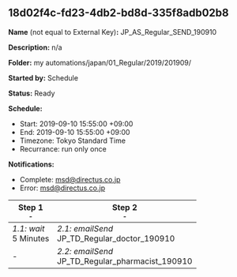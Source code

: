 ## 18d02f4c-fd23-4db2-bd8d-335f8adb02b8

**Name** (not equal to External Key)**:** JP_AS_Regular_SEND_190910

**Description:** n/a

**Folder:** my automations/japan/01_Regular/2019/201909/

**Started by:** Schedule

**Status:** Ready

**Schedule:**

* Start: 2019-09-10 15:55:00 +09:00
* End: 2019-09-10 15:55:00 +09:00
* Timezone: Tokyo Standard Time
* Recurrance: run only once

**Notifications:**

* Complete: msd@directus.co.jp
* Error: msd@directus.co.jp

| Step 1<br>_<small>-</small>_ | Step 2<br>_<small>-</small>_ |
| --- | --- |
| _1.1: wait_<br>5 Minutes | _2.1: emailSend_<br>JP_TD_Regular_doctor_190910 |
| - | _2.2: emailSend_<br>JP_TD_Regular_pharmacist_190910 |
